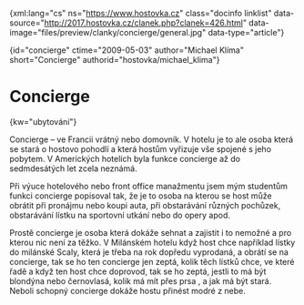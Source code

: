 
{xml:lang="cs" ns="https://www.hostovka.cz" class="docinfo linklist" data-source="http://2017.hostovka.cz/clanek.php?clanek=426.html" data-image="files/preview/clanky/concierge/general.jpg" data-type="article"}

{id="concierge" ctime="2009-05-03" author="Michael Klíma" short="Concierge" authorid="hostovka/michael_klima"}

# Concierge

<!-- generated attribute kw by user_udpatekw.sh on 2019-03-13, do not edit -->

{kw="ubytování"}

Concierge – ve Francii vrátný nebo domovník. V hotelu je to ale osoba která se stará o hostovo pohodlí a která hostům vyřizuje vše spojené s jeho pobytem. V Amerických hotelích byla funkce concierge až do sedmdesátých let zcela neznámá.

Při výuce hotelového nebo front office manažmentu jsem mým studentům funkci concierge popisoval tak, že je to osoba na kterou se host může obrátit při pronájmu nebo koupi auta, při obstarávání různých pochůzek, obstarávání lístku na sportovní utkání nebo do opery apod.

Prostě concierge je osoba která dokáže sehnat a zajistit i to nemožné a pro kterou nic není za těžko. V Milánském hotelu když host chce například lístky do milánské Scaly, která je třeba na rok dopředu vyprodaná, a obrátí se na concierge, tak se ho ten concierge jen zeptá, kolik těch lístků chce, ve které řadě a když ten host chce doprovod, tak se ho zeptá, jestli to má být blondýna nebo černovlasá, kolik má mít přes prsa , a jak má být stará. Neboli schopný concierge dokáže hostu přinést modré z nebe.

